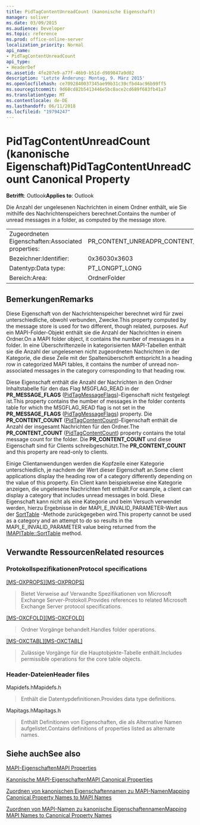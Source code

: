 ```yaml
---
title: PidTagContentUnreadCount (kanonische Eigenschaft)
manager: soliver
ms.date: 03/09/2015
ms.audience: Developer
ms.topic: reference
ms.prod: office-online-server
localization_priority: Normal
api_name:
- PidTagContentUnreadCount
api_type:
- HeaderDef
ms.assetid: 4fe207e9-a77f-46b9-b51d-d989847a9d02
description: 'Letzte Änderung: Montag, 9. März 2015'
ms.openlocfilehash: ce7092840037345ae99b31c39cfbd4ac96b99ff5
ms.sourcegitcommit: 9d60cd82b5413446e5bc8ace2cd689f683fb41a7
ms.translationtype: MT
ms.contentlocale: de-DE
ms.lasthandoff: 06/11/2018
ms.locfileid: "19794247"
---
```

# <a name="pidtagcontentunreadcount-canonical-property"></a><span data-ttu-id="a3fc6-103">PidTagContentUnreadCount (kanonische Eigenschaft)</span><span class="sxs-lookup"><span data-stu-id="a3fc6-103">PidTagContentUnreadCount Canonical Property</span></span>

  
  
<span data-ttu-id="a3fc6-104">**Betrifft**: Outlook</span><span class="sxs-lookup"><span data-stu-id="a3fc6-104">**Applies to**: Outlook</span></span> 
  
<span data-ttu-id="a3fc6-105">Die Anzahl der ungelesenen Nachrichten in einem Ordner enthält, wie Sie mithilfe des Nachrichtenspeichers berechnet.</span><span class="sxs-lookup"><span data-stu-id="a3fc6-105">Contains the number of unread messages in a folder, as computed by the message store.</span></span> 
  
|||
|:-----|:-----|
|<span data-ttu-id="a3fc6-106">Zugeordneten Eigenschaften:</span><span class="sxs-lookup"><span data-stu-id="a3fc6-106">Associated properties:</span></span>  <br/> |<span data-ttu-id="a3fc6-107">PR_CONTENT_UNREAD</span><span class="sxs-lookup"><span data-stu-id="a3fc6-107">PR_CONTENT_UNREAD</span></span>  <br/> |
|<span data-ttu-id="a3fc6-108">Bezeichner:</span><span class="sxs-lookup"><span data-stu-id="a3fc6-108">Identifier:</span></span>  <br/> |<span data-ttu-id="a3fc6-109">0x3603</span><span class="sxs-lookup"><span data-stu-id="a3fc6-109">0x3603</span></span>  <br/> |
|<span data-ttu-id="a3fc6-110">Datentyp:</span><span class="sxs-lookup"><span data-stu-id="a3fc6-110">Data type:</span></span>  <br/> |<span data-ttu-id="a3fc6-111">PT_LONG</span><span class="sxs-lookup"><span data-stu-id="a3fc6-111">PT_LONG</span></span>  <br/> |
|<span data-ttu-id="a3fc6-112">Bereich:</span><span class="sxs-lookup"><span data-stu-id="a3fc6-112">Area:</span></span>  <br/> |<span data-ttu-id="a3fc6-113">Ordner</span><span class="sxs-lookup"><span data-stu-id="a3fc6-113">Folder</span></span>  <br/> |
   
## <a name="remarks"></a><span data-ttu-id="a3fc6-114">Bemerkungen</span><span class="sxs-lookup"><span data-stu-id="a3fc6-114">Remarks</span></span>

<span data-ttu-id="a3fc6-115">Diese Eigenschaft von der Nachrichtenspeicher berechnet wird für zwei unterschiedliche, obwohl verbunden, Zwecke.</span><span class="sxs-lookup"><span data-stu-id="a3fc6-115">This property computed by the message store is used for two different, though related, purposes.</span></span> <span data-ttu-id="a3fc6-116">Auf ein MAPI-Folder-Objekt enthält sie die Anzahl der Nachrichten in einem Ordner.</span><span class="sxs-lookup"><span data-stu-id="a3fc6-116">On a MAPI folder object, it contains the number of messages in a folder.</span></span> <span data-ttu-id="a3fc6-117">In eine Überschriftenzeile in kategorisierten MAPI-Tabellen enthält sie die Anzahl der ungelesenen nicht zugeordneten Nachrichten in der Kategorie, die diese Zeile mit der Spaltenüberschrift entspricht.</span><span class="sxs-lookup"><span data-stu-id="a3fc6-117">In a heading row in categorized MAPI tables, it contains the number of unread non-associated messages in the category corresponding to that heading row.</span></span>
  
<span data-ttu-id="a3fc6-118">Diese Eigenschaft enthält die Anzahl der Nachrichten in den Ordner Inhaltstabelle für den das Flag MSGFLAG_READ in der **PR_MESSAGE_FLAGS** ([PidTagMessageFlags](pidtagmessageflags-canonical-property.md))-Eigenschaft nicht festgelegt ist.</span><span class="sxs-lookup"><span data-stu-id="a3fc6-118">This property contains the number of messages in the folder contents table for which the MSGFLAG_READ flag is not set in the **PR_MESSAGE_FLAGS** ([PidTagMessageFlags](pidtagmessageflags-canonical-property.md)) property.</span></span> <span data-ttu-id="a3fc6-119">Die **PR_CONTENT_COUNT** ([PidTagContentCount](pidtagcontentcount-canonical-property.md))-Eigenschaft enthält die Anzahl der insgesamt Nachrichten für den Ordner.</span><span class="sxs-lookup"><span data-stu-id="a3fc6-119">The **PR_CONTENT_COUNT** ([PidTagContentCount](pidtagcontentcount-canonical-property.md)) property contains the total message count for the folder.</span></span> <span data-ttu-id="a3fc6-120">Die **PR_CONTENT_COUNT** und diese Eigenschaft sind für Clients schreibgeschützt.</span><span class="sxs-lookup"><span data-stu-id="a3fc6-120">The **PR_CONTENT_COUNT** and this property are read-only to clients.</span></span> 
  
<span data-ttu-id="a3fc6-121">Einige Clientanwendungen werden die Kopfzeile einer Kategorie unterschiedlich, je nachdem der Wert dieser Eigenschaft an.</span><span class="sxs-lookup"><span data-stu-id="a3fc6-121">Some client applications display the heading row of a category differently depending on the value of this property.</span></span> <span data-ttu-id="a3fc6-122">Ein Client kann beispielsweise eine Kategorie anzeigen, die ungelesene Nachrichten fett enthält.</span><span class="sxs-lookup"><span data-stu-id="a3fc6-122">For example, a client can display a category that includes unread messages in bold.</span></span> <span data-ttu-id="a3fc6-123">Diese Eigenschaft kann nicht als eine Kategorie und beim Versuch verwendet werden, hierzu Ergebnisse in der MAPI_E_INVALID_PARAMETER-Wert aus der [SortTable](imapitable-sorttable.md) -Methode zurückgegeben wird.</span><span class="sxs-lookup"><span data-stu-id="a3fc6-123">This property cannot be used as a category and an attempt to do so results in the MAPI_E_INVALID_PARAMETER value being returned from the [IMAPITable::SortTable](imapitable-sorttable.md) method.</span></span> 
  
## <a name="related-resources"></a><span data-ttu-id="a3fc6-124">Verwandte Ressourcen</span><span class="sxs-lookup"><span data-stu-id="a3fc6-124">Related resources</span></span>

### <a name="protocol-specifications"></a><span data-ttu-id="a3fc6-125">Protokollspezifikationen</span><span class="sxs-lookup"><span data-stu-id="a3fc6-125">Protocol specifications</span></span>

<span data-ttu-id="a3fc6-126">[[MS-OXPROPS]](http://msdn.microsoft.com/library/f6ab1613-aefe-447d-a49c-18217230b148%28Office.15%29.aspx)</span><span class="sxs-lookup"><span data-stu-id="a3fc6-126">[[MS-OXPROPS]](http://msdn.microsoft.com/library/f6ab1613-aefe-447d-a49c-18217230b148%28Office.15%29.aspx)</span></span>
  
> <span data-ttu-id="a3fc6-127">Bietet Verweise auf Verwandte Spezifikationen von Microsoft Exchange Server-Protokoll.</span><span class="sxs-lookup"><span data-stu-id="a3fc6-127">Provides references to related Microsoft Exchange Server protocol specifications.</span></span>
    
<span data-ttu-id="a3fc6-128">[[MS-OXCFOLD]](http://msdn.microsoft.com/library/c0f31b95-c07f-486c-98d9-535ed9705fbf%28Office.15%29.aspx)</span><span class="sxs-lookup"><span data-stu-id="a3fc6-128">[[MS-OXCFOLD]](http://msdn.microsoft.com/library/c0f31b95-c07f-486c-98d9-535ed9705fbf%28Office.15%29.aspx)</span></span>
  
> <span data-ttu-id="a3fc6-129">Ordner Vorgänge behandelt.</span><span class="sxs-lookup"><span data-stu-id="a3fc6-129">Handles folder operations.</span></span>
    
<span data-ttu-id="a3fc6-130">[[MS-OXCTABL]](http://msdn.microsoft.com/library/d33612dc-36a8-4623-8a26-c156cf8aae4b%28Office.15%29.aspx)</span><span class="sxs-lookup"><span data-stu-id="a3fc6-130">[[MS-OXCTABL]](http://msdn.microsoft.com/library/d33612dc-36a8-4623-8a26-c156cf8aae4b%28Office.15%29.aspx)</span></span>
  
> <span data-ttu-id="a3fc6-131">Zulässige Vorgänge für die Hauptobjekte-Tabelle enthält.</span><span class="sxs-lookup"><span data-stu-id="a3fc6-131">Includes permissible operations for the core table objects.</span></span>
    
### <a name="header-files"></a><span data-ttu-id="a3fc6-132">Header-Dateien</span><span class="sxs-lookup"><span data-stu-id="a3fc6-132">Header files</span></span>

<span data-ttu-id="a3fc6-133">Mapidefs.h</span><span class="sxs-lookup"><span data-stu-id="a3fc6-133">Mapidefs.h</span></span>
  
> <span data-ttu-id="a3fc6-134">Enthält die Datentypdefinitionen.</span><span class="sxs-lookup"><span data-stu-id="a3fc6-134">Provides data type definitions.</span></span>
    
<span data-ttu-id="a3fc6-135">Mapitags.h</span><span class="sxs-lookup"><span data-stu-id="a3fc6-135">Mapitags.h</span></span>
  
> <span data-ttu-id="a3fc6-136">Enthält Definitionen von Eigenschaften, die als Alternative Namen aufgelistet.</span><span class="sxs-lookup"><span data-stu-id="a3fc6-136">Contains definitions of properties listed as alternate names.</span></span>
    
## <a name="see-also"></a><span data-ttu-id="a3fc6-137">Siehe auch</span><span class="sxs-lookup"><span data-stu-id="a3fc6-137">See also</span></span>



[<span data-ttu-id="a3fc6-138">MAPI-Eigenschaften</span><span class="sxs-lookup"><span data-stu-id="a3fc6-138">MAPI Properties</span></span>](mapi-properties.md)
  
[<span data-ttu-id="a3fc6-139">Kanonische MAPI-Eigenschaften</span><span class="sxs-lookup"><span data-stu-id="a3fc6-139">MAPI Canonical Properties</span></span>](mapi-canonical-properties.md)
  
[<span data-ttu-id="a3fc6-140">Zuordnen von kanonischen Eigenschaftennamen zu MAPI-Namen</span><span class="sxs-lookup"><span data-stu-id="a3fc6-140">Mapping Canonical Property Names to MAPI Names</span></span>](mapping-canonical-property-names-to-mapi-names.md)
  
[<span data-ttu-id="a3fc6-141">Zuordnen von MAPI-Namen zu kanonische Eigenschaftennamen</span><span class="sxs-lookup"><span data-stu-id="a3fc6-141">Mapping MAPI Names to Canonical Property Names</span></span>](mapping-mapi-names-to-canonical-property-names.md)

